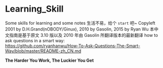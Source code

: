 # Learning_Skill
Some skills for learning and some notes
生活不易，给个 `start` 吧~
Copyleft 2001 by D.H.Grand(nOBODY/Ginux), 2010 by Gasolin, 2015 by Ryan Wu
本中文指南是基于原文 3.10 版以及 2010 年由 Gasolin 所翻译版本的最新翻译
how to ask questions in a smart way:  
https://github.com/ryanhanwu/How-To-Ask-Questions-The-Smart-Way/blob/master/README-zh_CN.md

**The Harder You Work, The Luckier You Get**
